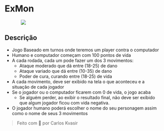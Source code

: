 # ExMon
<div style="width:400px; margin:0 auto;">
  <img src="https://github.com/carloskvasir/ExMon/blob/master/logo.jpg" />
</div>

## Descrição

- Jogo Baseado em turnos onde teremos um player contra o computador
- Humano e computador começam com 100 pontos de vida
- A cada rodada, cada um pode fazer um dos 3 movimentos:
  -  Ataque moderado que dá entre (18-25) de dano
  -  Ataque variado que dá entre (10-35) de dano
  -  Poder de cura, curando entre (18-25) de vida
- A cada movimento, deve ser exibido na tela o que aconteceu e a situação de cada jogador
- Se o jogador ou o computador ficarem com 0 de vida, o jogo acaba
  - Se alguém perder, ao exibir o resultado final, não deve ser exibido que algum jogador ficou com vida negativa.
- O jogador humano poderá escolher o nome do seu personagem assim como o nome de seus 3 movimentos


> Feito com :purple_heart: por Carlos Kvasir